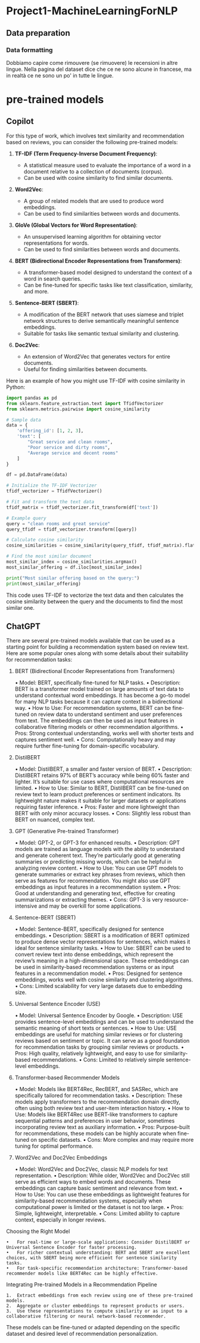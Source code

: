 # Project1-MachineLearningForNLP

## Data preparation
### Data formatting
Dobbiamo capire come rimouvere (se rimuovere) le recensioni in altre lingue.
Nella pagina del dataset dice che ce ne sono alcune in francese, ma in realtà ce ne sono un po' in tutte le lingue.

# pre-trained models
## Copilot
For this type of work, which involves text similarity and recommendation based on reviews, you can consider the following pre-trained models:

1. **TF-IDF (Term Frequency-Inverse Document Frequency)**:
    - A statistical measure used to evaluate the importance of a word in a document relative to a collection of documents (corpus).
    - Can be used with cosine similarity to find similar documents.

2. **Word2Vec**:
    - A group of related models that are used to produce word embeddings.
    - Can be used to find similarities between words and documents.

3. **GloVe (Global Vectors for Word Representation)**:
    - An unsupervised learning algorithm for obtaining vector representations for words.
    - Can be used to find similarities between words and documents.

4. **BERT (Bidirectional Encoder Representations from Transformers)**:
    - A transformer-based model designed to understand the context of a word in search queries.
    - Can be fine-tuned for specific tasks like text classification, similarity, and more.

5. **Sentence-BERT (SBERT)**:
    - A modification of the BERT network that uses siamese and triplet network structures to derive semantically meaningful sentence embeddings.
    - Suitable for tasks like semantic textual similarity and clustering.

6. **Doc2Vec**:
    - An extension of Word2Vec that generates vectors for entire documents.
    - Useful for finding similarities between documents.

Here is an example of how you might use TF-IDF with cosine similarity in Python:

```python
import pandas as pd
from sklearn.feature_extraction.text import TfidfVectorizer
from sklearn.metrics.pairwise import cosine_similarity

# Sample data
data = {
    'offering_id': [1, 2, 3],
    'text': [
        "Great service and clean rooms",
        "Poor service and dirty rooms",
        "Average service and decent rooms"
    ]
}

df = pd.DataFrame(data)

# Initialize the TF-IDF Vectorizer
tfidf_vectorizer = TfidfVectorizer()

# Fit and transform the text data
tfidf_matrix = tfidf_vectorizer.fit_transform(df['text'])

# Example query
query = "clean rooms and great service"
query_tfidf = tfidf_vectorizer.transform([query])

# Calculate cosine similarity
cosine_similarities = cosine_similarity(query_tfidf, tfidf_matrix).flatten()

# Find the most similar document
most_similar_index = cosine_similarities.argmax()
most_similar_offering = df.iloc[most_similar_index]

print("Most similar offering based on the query:")
print(most_similar_offering)
```

This code uses TF-IDF to vectorize the text data and then calculates the cosine similarity between the query and the documents to find the most similar one.

## ChatGPT
There are several pre-trained models available that can be used as a starting point for building a recommendation system based on review text. Here are some popular ones along with some details about their suitability for recommendation tasks:

1. BERT (Bidirectional Encoder Representations from Transformers)

   •	Model: BERT, specifically fine-tuned for NLP tasks.
   •	Description: BERT is a transformer model trained on large amounts of text data to understand contextual word embeddings. It has become a go-to model for many NLP tasks because it can capture context in a bidirectional way.
   •	How to Use: For recommendation systems, BERT can be fine-tuned on review data to understand sentiment and user preferences from text. The embeddings can then be used as input features in collaborative filtering models or other recommendation algorithms.
   •	Pros: Strong contextual understanding, works well with shorter texts and captures sentiment well.
   •	Cons: Computationally heavy and may require further fine-tuning for domain-specific vocabulary.

2. DistilBERT

   •	Model: DistilBERT, a smaller and faster version of BERT.
   •	Description: DistilBERT retains 97% of BERT’s accuracy while being 60% faster and lighter. It’s suitable for use cases where computational resources are limited.
   •	How to Use: Similar to BERT, DistilBERT can be fine-tuned on review text to learn product preferences or sentiment indicators. Its lightweight nature makes it suitable for larger datasets or applications requiring faster inference.
   •	Pros: Faster and more lightweight than BERT with only minor accuracy losses.
   •	Cons: Slightly less robust than BERT on nuanced, complex text.

3. GPT (Generative Pre-trained Transformer)

   •	Model: GPT-2, or GPT-3 for enhanced results.
   •	Description: GPT models are trained as language models with the ability to understand and generate coherent text. They’re particularly good at generating summaries or predicting missing words, which can be helpful in analyzing review content.
   •	How to Use: You can use GPT models to generate summaries or extract key phrases from reviews, which then serve as features for recommendation. You might also use GPT embeddings as input features in a recommendation system.
   •	Pros: Good at understanding and generating text, effective for creating summarizations or extracting themes.
   •	Cons: GPT-3 is very resource-intensive and may be overkill for some applications.

4. Sentence-BERT (SBERT)

   •	Model: Sentence-BERT, specifically designed for sentence embeddings.
   •	Description: SBERT is a modification of BERT optimized to produce dense vector representations for sentences, which makes it ideal for sentence similarity tasks.
   •	How to Use: SBERT can be used to convert review text into dense embeddings, which represent the review’s meaning in a high-dimensional space. These embeddings can be used in similarity-based recommendation systems or as input features in a recommendation model.
   •	Pros: Designed for sentence embeddings, works well with cosine similarity and clustering algorithms.
   •	Cons: Limited scalability for very large datasets due to embedding size.

5. Universal Sentence Encoder (USE)

   •	Model: Universal Sentence Encoder by Google.
   •	Description: USE provides sentence-level embeddings and can be used to understand the semantic meaning of short texts or sentences.
   •	How to Use: USE embeddings are useful for matching similar reviews or for clustering reviews based on sentiment or topic. It can serve as a good foundation for recommendation tasks by grouping similar reviews or products.
   •	Pros: High quality, relatively lightweight, and easy to use for similarity-based recommendations.
   •	Cons: Limited to relatively simple sentence-level embeddings.

6. Transformer-based Recommender Models

   •	Model: Models like BERT4Rec, RecBERT, and SASRec, which are specifically tailored for recommendation tasks.
   •	Description: These models apply transformers to the recommendation domain directly, often using both review text and user-item interaction history.
   •	How to Use: Models like BERT4Rec use BERT-like transformers to capture sequential patterns and preferences in user behavior, sometimes incorporating review text as auxiliary information.
   •	Pros: Purpose-built for recommendations, these models can be highly accurate when fine-tuned on specific datasets.
   •	Cons: More complex and may require more tuning for optimal performance.

7. Word2Vec and Doc2Vec Embeddings

   •	Model: Word2Vec and Doc2Vec, classic NLP models for text representation.
   •	Description: While older, Word2Vec and Doc2Vec still serve as efficient ways to embed words and documents. These embeddings can capture basic sentiment and relevance from text.
   •	How to Use: You can use these embeddings as lightweight features for similarity-based recommendation systems, especially when computational power is limited or the dataset is not too large.
   •	Pros: Simple, lightweight, interpretable.
   •	Cons: Limited ability to capture context, especially in longer reviews.

Choosing the Right Model

	•	For real-time or large-scale applications: Consider DistilBERT or Universal Sentence Encoder for faster processing.
	•	For richer contextual understanding: BERT and SBERT are excellent choices, with SBERT being more efficient for sentence similarity tasks.
	•	For task-specific recommendation architecture: Transformer-based recommender models like BERT4Rec can be highly effective.

Integrating Pre-trained Models in a Recommendation Pipeline

	1.	Extract embeddings from each review using one of these pre-trained models.
	2.	Aggregate or cluster embeddings to represent products or users.
	3.	Use these representations to compute similarity or as input to a collaborative filtering or neural network-based recommender.

These models can be fine-tuned or adapted depending on the specific dataset and desired level of recommendation personalization.
